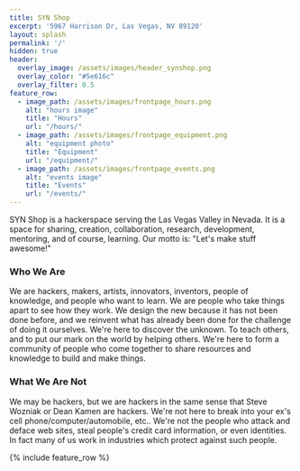 ```yaml
---
title: SYN Shop
excerpt: '5967 Harrison Dr, Las Vegas, NV 89120'
layout: splash
permalink: '/'
hidden: true
header:
  overlay_image: /assets/images/header_synshop.png
  overlay_color: "#5e616c"
  overlay_filter: 0.5
feature_row:
  - image_path: /assets/images/frontpage_hours.png
    alt: "hours image"
    title: "Hours"
    url: "/hours/"
  - image_path: /assets/images/frontpage_equipment.png
    alt: "equipment photo"
    title: "Equipment"
    url: "/equipment/"
  - image_path: /assets/images/frontpage_events.png
    alt: "events image"
    title: "Events"
    url: "/events/"   
---
```


SYN Shop is a hackerspace serving the Las Vegas Valley in Nevada. It is a space for sharing, creation, collaboration, research, development, mentoring, and of course, learning. Our motto is: "Let's make stuff awesome!"

### Who We Are

We are hackers, makers, artists, innovators, inventors, people of knowledge, and people who want to learn. We are people who take things apart to see how they work. We design the new because it has not been done before, and we reinvent what has already been done for the challenge of doing it ourselves. We're here to discover the unknown. To teach others, and to put our mark on the world by helping others. We're here to form a community of people who come together to share resources and knowledge to build and make things.

### What We Are Not

We may be hackers, but we are hackers in the same sense that Steve Wozniak or Dean Kamen are hackers. We're not here to break into your ex's cell phone/computer/automobile, etc.. We're not the people who attack and deface web sites, steal people's credit card information, or even identities. In fact many of us work in industries which protect against such people.

{% include feature_row %}
